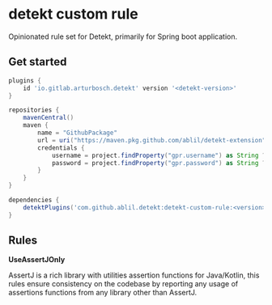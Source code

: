 # detekt custom rule 

Opinionated rule set for Detekt, primarily for Spring boot application.

## Get started

```groovy
plugins {
    id 'io.gitlab.arturbosch.detekt' version '<detekt-version>'
}

repositories {
    mavenCentral()
    maven {
        name = "GithubPackage"
        url = uri("https://maven.pkg.github.com/ablil/detekt-extension")
        credentials {
            username = project.findProperty("gpr.username") as String ?: System.getenv('GITHUB_ACTOR')
            password = project.findProperty("gpr.password") as String ?: System.getenv('GITHUB_TOKEN')
        }
    }
}

dependencies {
    detektPlugins('com.github.ablil.detekt:detekt-custom-rule:<version>')
}
```

## Rules


**UseAssertJOnly**

AssertJ is a rich library with utilities assertion functions for Java/Kotlin, this rules ensure consistency on the codebase
by reporting any usage of assertions functions from any library other than AssertJ.

